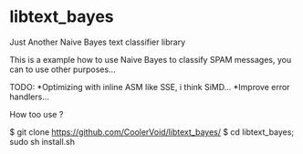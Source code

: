 libtext_bayes
=============

Just Another Naive Bayes text classifier library


This is a example how to use Naive Bayes to classify SPAM messages, you can to use other purposes...

TODO:
*Optimizing with inline ASM like SSE, i think SiMD...
*Improve error handlers...


How too use ?

\$ git clone https://github.com/CoolerVoid/libtext_bayes/
\$ cd libtext_bayes; sudo sh install.sh
